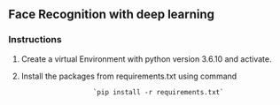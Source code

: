 ## Face Recognition with deep learning 
### Instructions 
1. Create a virtual Environment with python version 3.6.10 and activate.
2. Install the packages from requirements.txt using command 
                         
                         `pip install -r requirements.txt`
